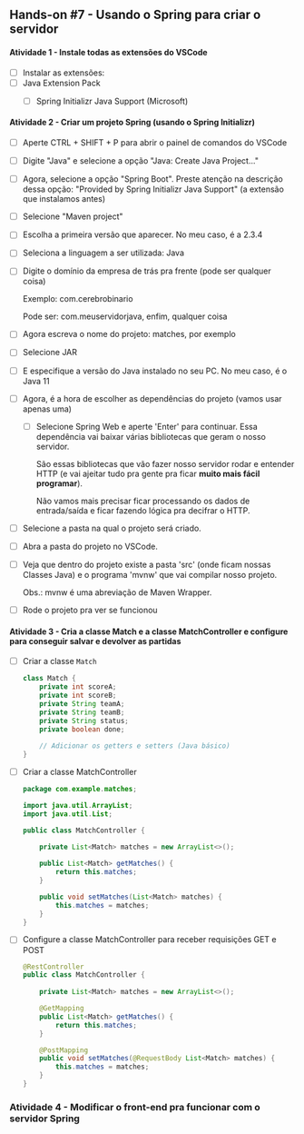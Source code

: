 ## Hands-on #7 - Usando o Spring para criar o servidor

#### Atividade 1 - Instale todas as extensões do VSCode

- [ ] Instalar as extensões:
- [ ] Java Extension Pack
  - [ ] Spring Initializr Java Support (Microsoft)




#### Atividade 2 - Criar um projeto Spring (usando o Spring Initializr)

- [ ] Aperte CTRL + SHIFT + P para abrir o painel de comandos do VSCode

- [ ] Digite "Java" e selecione a opção "Java: Create Java Project..."

- [ ] Agora, selecione a opção "Spring Boot". Preste atenção na descrição dessa opção: "Provided by Spring Initializr Java Support" (a extensão que instalamos antes)

- [ ]  Selecione "Maven project"

- [ ] Escolha a primeira versão que aparecer. No meu caso, é a 2.3.4

- [ ] Seleciona a linguagem a ser utilizada: Java

- [ ] Digite o domínio da empresa de trás pra frente (pode ser qualquer coisa)

  Exemplo: com.cerebrobinario

  Pode ser: com.meuservidorjava, enfim, qualquer coisa

- [ ] Agora escreva o nome do projeto: matches, por exemplo

- [ ] Selecione JAR

- [ ] E especifique a versão do Java instalado no seu PC. No meu caso, é o Java 11

- [ ] Agora, é a hora de escolher as dependências do projeto (vamos usar apenas uma)

  - [ ] Selecione Spring Web e aperte 'Enter' para continuar. Essa dependência vai baixar várias bibliotecas que geram o nosso servidor.

    São essas bibliotecas que vão fazer nosso servidor rodar e entender HTTP (e vai ajeitar tudo pra gente pra ficar **muito mais fácil programar**).

    Não vamos mais precisar ficar processando os dados de entrada/saída e ficar fazendo lógica pra decifrar o HTTP.

- [ ] Selecione a pasta na qual o projeto será criado.

- [ ] Abra a pasta do projeto no VSCode.

- [ ] Veja que dentro do projeto existe a pasta 'src' (onde ficam nossas Classes Java) e o programa 'mvnw' que vai compilar nosso projeto.

  Obs.: mvnw é uma abreviação de Maven Wrapper.

- [ ] Rode o projeto pra ver se funcionou



#### Atividade 3 - Cria a classe Match e a classe MatchController e configure para conseguir salvar e devolver as partidas

- [ ] Criar a classe `Match`

  ```java
  class Match {
      private int scoreA;
      private int scoreB;
      private String teamA;
      private String teamB;
      private String status;
      private boolean done;
      
      // Adicionar os getters e setters (Java básico)
  }
  ```

- [ ] Criar a classe MatchController

  ```java
  package com.example.matches;
  
  import java.util.ArrayList;
  import java.util.List;
  
  public class MatchController {
      
      private List<Match> matches = new ArrayList<>();
  
      public List<Match> getMatches() {
          return this.matches;
      }
  
      public void setMatches(List<Match> matches) {
          this.matches = matches;
      }
  }
  
  ```

- [ ] Configure a classe MatchController para receber requisições GET e POST

  ```java
  @RestController
  public class MatchController {
      
      private List<Match> matches = new ArrayList<>();
  
      @GetMapping
      public List<Match> getMatches() {
          return this.matches;
      }
  
      @PostMapping
      public void setMatches(@RequestBody List<Match> matches) {
          this.matches = matches;
      }
  }
  ```

  

### Atividade 4 - Modificar o front-end pra funcionar com o servidor Spring
